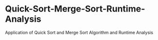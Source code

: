 # Quick-Sort-Merge-Sort-Runtime-Analysis
Application of Quick Sort and Merge Sort Algorithm and Runtime Analysis
